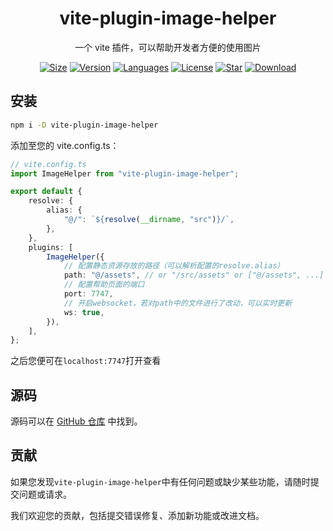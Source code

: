 <center>

# vite-plugin-image-helper

一个 vite 插件，可以帮助开发者方便的使用图片

[![Size](https://img.shields.io/bundlephobia/minzip/vite-plugin-image-helper/latest)](https://www.npmjs.com/package/vite-plugin-image-helper) [![Version](https://img.shields.io/npm/v/vite-plugin-image-helper)](https://www.npmjs.com/package/vite-plugin-image-helper) [![Languages](https://img.shields.io/github/languages/top/wsvaio/vite-plugin-image-helper)](https://www.npmjs.com/package/vite-plugin-image-helper) [![License](https://img.shields.io/npm/l/vite-plugin-image-helper)](https://www.npmjs.com/package/vite-plugin-image-helper) [![Star](https://img.shields.io/github/stars/wsvaio/vite-plugin-image-helper)](https://github.com/wsvaio/vite-plugin-image-helper) [![Download](https://img.shields.io/npm/dm/vite-plugin-image-helper)](https://www.npmjs.com/package/vite-plugin-image-helper)

</center>



## 安装

```bash
npm i -D vite-plugin-image-helper
```

添加至您的 vite.config.ts：

```ts
// vite.config.ts
import ImageHelper from "vite-plugin-image-helper";

export default {
	resolve: {
		alias: {
			"@/": `${resolve(__dirname, "src")}/`,
		},
	},
	plugins: [
		ImageHelper({
			// 配置静态资源存放的路径（可以解析配置的resolve.alias）
			path: "@/assets", // or "/src/assets" or ["@/assets", ...]
			// 配置帮助页面的端口
			port: 7747,
			// 开启websocket，若对path中的文件进行了改动，可以实时更新
			ws: true,
		}),
	],
};
```

之后您便可在`localhost:7747`打开查看



## 源码

源码可以在 [GitHub 仓库](https://github.com/wsvaio/vite-plugin-image-helper) 中找到。

## 贡献

如果您发现`vite-plugin-image-helper`中有任何问题或缺少某些功能，请随时提交问题或请求。

我们欢迎您的贡献，包括提交错误修复、添加新功能或改进文档。
